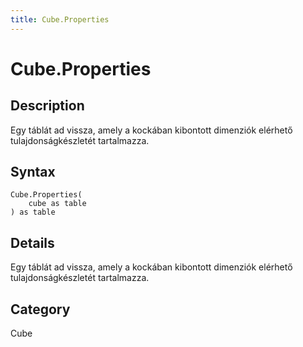 ```yaml
---
title: Cube.Properties
---
```


# Cube.Properties


## Description

Egy táblát ad vissza, amely a kockában kibontott dimenziók elérhető tulajdonságkészletét tartalmazza.


## Syntax

```powerquery
Cube.Properties(
    cube as table
) as table
```


## Details

Egy táblát ad vissza, amely a kockában kibontott dimenziók elérhető tulajdonságkészletét tartalmazza.



## Category
Cube
